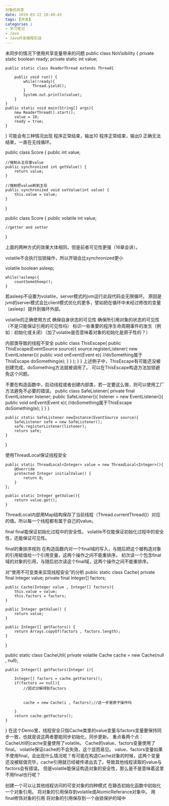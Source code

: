 ```yaml
---
对象的共享
date: 2019-03-22 10:49:43
tags: [并发]
categories :
- 学习笔记
- Java
- Java并发编程实战
---
```


未同步的情况下使用共享变量带来的问题
public class NoVisibility {
    private static boolean ready;
    private static int value;

    public static class ReaderThread extends Thread{

        public void run() {
            while(!ready){
                Thread.yield();
            }
            System.out.println(value);
        }
    }
    public static void main(String[] args){
        new ReaderThread().start();
        value = 10;
        ready = true;
    }
}
可能会有三种情况出现
程序正常结束，输出10
程序正常结束，输出0
正确无法结束，一直在无线循环。


public class Score {
    public int value;
    
    //强制从主存拿value
    public synchronized int getValue() {
        return value;
    }
    
    //强制把value刷到主存
    public synchronized void setValue(int value) {
        this.value = value;
    }
}

public class Score {
    public volatile int value;

    //getter and setter
}

上面的两种方式的效果大体相同，但是前者可见性更强（16章会讲）。

volatile不会执行加锁操作，所以开销会比synchronized更小


volatile boolean asleep;

    while(!asleep){
        countSomeSheep();
    }
若asleep不设置为volatile，server模式的jvm运行此段代码会无限循环。
原因是jvm的server模式会比client模式优化的更多，譬如把在循环中未经过修改的变量（asleep）提升到循环外部。

volatile的正确使用方式
确保自身状态的可见性
确保所引用对象的状态的可见性（不是只能保证引用的可见性吗）
标识一些重要的程序生命周期事件的发生（例如：初始化或关闭）（加了volatile是否意味着对象的初始化是原子性的？）


内部类导致的线程不安全
public class ThisEscape{
    public ThisEscape(EventSource source){
        source.registerListener(
            new EventListener(){
                public void onEvent(Event e){
                    //doSomething属于ThisEscape
                    doSomething(e);
                }
            }
        );
    }
}
上述例子中，ThisEscape有可能还没被创建完成，doSomething方法就被调用了。
可以在ThisEscape构造方法加锁避免这个问题。


不要在构造函数中，启动线程或者创建内部类，若一定要这么做，则可以使用工厂方法避免不必要的错误。
public class SafeListener{
    private final EventListener listener;
    public SafeListener(){
        listener = new EventListener(){
            public void onEvent(Event e){
                //doSomething属于ThisEscape
                doSomething(e);
            }
        }
    }
    
    public static SafeListener newInstance(EventSource source){
        SafeListener safe = new SafeListener();
        safe.registerListener(listener);
        return safe; 
    }
}

使用ThreadLocal保证线程安全

    public static ThreadLocal<Integer> value = new ThreadLocal<Integer>(){
        @Override
        protected Integer initialValue() {
            return 0;
        }
    };

    public static Integer getValue(){
        return value.get();
    }
    
ThreadLocal内部用Map结构保存了当前线程（Thread.currentThread()）对应的值。所以每一个线程都有属于自己的value。


final
final能保证初始化过程中的安全性。
volatile不仅能保证初始化过程中的安全性，还能保证可见性。

final的重排序规则
在构造函数内对一个final域的写入，与随后把这个被构造对象的引用赋值给一个引用变量，这两个操作之间不能重排序。
初次读一个包含final域的对象的引用，与随后初次读这个final域，这两个操作之间不能重排序。


对“使用不可变类来实现线程安全”的分析
public static class Cache{
    private final Integer value;
    private final Integer[] factors;

    public Cache(Integer value , Integer[] factors){
        this.value = value;
        this.factors = factors;
    }

    public Integer getValue() {
        return value;
    }

    public Integer[] getFactors() {
        return Arrays.copyOf(factors , factors.length);
    }
}

public static class CacheUtil{
    private volatile Cache cache = new Cache(null , null);

    public Integer[] getFactors(Integer i){

        Integer[] factors = cache.getFactors();
        if(factors == null){
            //因式分解得到factors


            cache = new Cache(i , factors);//这一步是原子操作吗

        }
        return cache.getFactors();
    }
}
在这个Demo里，线程安全只指Cache类里的value变量与factors变量要保持同步一致，也就是说这两者要能同步初始化，同步更新。
重点看两个点：
CacheUtil的cache变量使用了volatile。
Cache的value、factors变量使用了final。
volatile保证cache的不会失效，这个显而易见。
value、factors变量如果不使用final，会出现什么情况呢？有可能在构造Cache对象的时候，这两个变量还没被赋值完毕，cache引用就已经被传递出去了。导致其他线程读取的value与factors会有错误。
但是volatile能保证构造对象的安全性，那么是不是意味着这里不用final也行呢？


创建一个可以让其他线程访问的可变对象的四种模式
在静态初始化函数中初始化一个对象引用。
将对象的引用保存到volatile或AtomicReferance对象中。
用final修饰对象的引用
将对象的引用保存到一个由锁保护的域中











